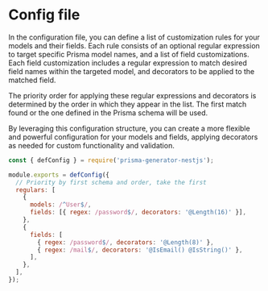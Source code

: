 # Config file

In the configuration file, you can define a list of customization rules for your models and their fields.
Each rule consists of an optional regular expression to target specific Prisma model names, and a list of field customizations.
Each field customization includes a regular expression to match desired field names within the targeted model, and decorators to be applied to the matched field.

The priority order for applying these regular expressions and decorators is determined by the order in which they appear in the list.
The first match found or the one defined in the Prisma schema will be used.

By leveraging this configuration structure, you can create a more flexible and powerful configuration for your models and fields,
applying decorators as needed for custom functionality and validation.

```javascript
const { defConfig } = require('prisma-generator-nestjs');

module.exports = defConfig({
  // Priority by first schema and order, take the first
  regulars: [
    {
      models: /^User$/,
      fields: [{ regex: /password$/, decorators: '@Length(16)' }],
    },
    {
      fields: [
        { regex: /password$/, decorators: '@Length(8)' },
        { regex: /mail$/, decorators: '@IsEmail() @IsString()' },
      ],
    },
  ],
});
```
